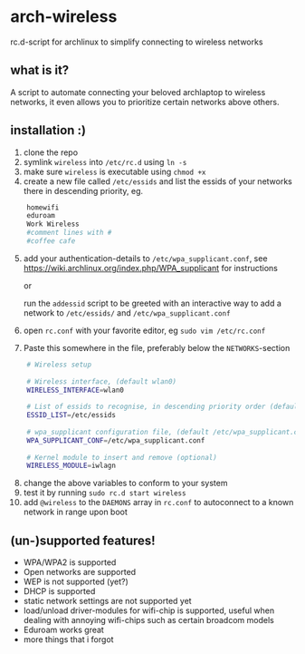 arch-wireless
=============
rc.d-script for archlinux to simplify connecting to wireless networks


what is it?
-----------
A script to automate connecting your beloved archlaptop to wireless networks, it even allows you to prioritize certain networks above others.

installation :)
-------------
1. clone the repo
2. symlink `wireless` into `/etc/rc.d` using `ln -s`
3. make sure `wireless` is executable using `chmod +x`
4. create a new file called `/etc/essids` and list the essids of your networks there in descending priority, eg.

``` bash
    homewifi
    eduroam
    Work Wireless
    #comment lines with #
    #coffee cafe 
```
5.
   add your authentication-details to `/etc/wpa_supplicant.conf`, see https://wiki.archlinux.org/index.php/WPA_supplicant for instructions

   or

   run the `addessid` script to be greeted with an interactive way to add a network to `/etc/essids/` and `/etc/wpa_supplicant.conf`

6. open `rc.conf` with your favorite editor, eg `sudo vim /etc/rc.conf`
7. Paste this somewhere in the file, preferably below the `NETWORKS`-section
``` bash
    # Wireless setup
    																     
    # Wireless interface, (default wlan0)                                                                                                
    WIRELESS_INTERFACE=wlan0                                                                                                             
    		
    # List of essids to recognise, in descending priority order (default /etc/essids)                                                    
    ESSID_LIST=/etc/essids
    		
    # wpa_supplicant configuration file, (default /etc/wpa_supplicant.conf)                                                              
    WPA_SUPPLICANT_CONF=/etc/wpa_supplicant.conf
    			
    # Kernel module to insert and remove (optional)
    WIRELESS_MODULE=iwlagn       
```
8. change the above variables to conform to your system
9. test it by running `sudo rc.d start wireless`
10. add `@wireless` to the `DAEMONS` array in `rc.conf` to autoconnect to a known network in range upon boot

(un-)supported features!
------------------------
* WPA/WPA2 is supported
* Open networks are supported
* WEP is not supported (yet?)
* DHCP is supported
* static network settings are not supported yet
* load/unload driver-modules for wifi-chip is supported, useful when dealing with annoying wifi-chips such as certain broadcom models
* Eduroam works great
* more things that i forgot




		
